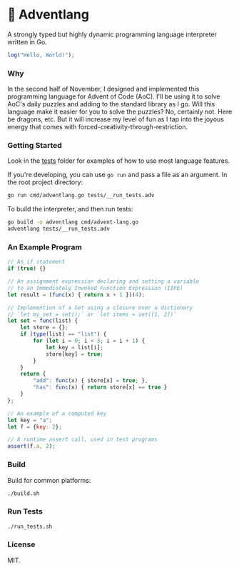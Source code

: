 # 🎅 Adventlang

A strongly typed but highly dynamic programming language interpreter written in Go.

```js
log("Hello, World!");
```

### Why

In the second half of November, I designed and implemented this programming language for Advent of Code (AoC). I'll be using it to solve AoC's daily puzzles and adding to the standard library as I go. Will this language make it easier for you to solve the puzzles? No, certainly not. Here be dragons, etc. But it will increase my level of fun as I tap into the joyous energy that comes with forced-creativity-through-restriction.

### Getting Started

Look in the [tests](/tests) folder for examples of how to use most language features.

If you're developing, you can use `go run` and pass a file as an argument. In the root project directory:

```bash
go run cmd/adventlang.go tests/__run_tests.adv
```

To build the interpreter, and then run tests:

```bash
go build -o adventlang cmd/advent-lang.go
adventlang tests/__run_tests.adv
```

### An Example Program

```js
// An if statement
if (true) {}

// An assignment expression declaring and setting a variable
// to an Immediately Invoked Function Expression (IIFE)
let result = (func(x) { return x + 1 })(4);

// Implemention of a Set using a closure over a dictionary
// `let my_set = set();` or `let items = set([1, 2])`
let set = func(list) {
    let store = {};
    if (type(list) == "list") {
        for (let i = 0; i < 3; i = i + 1) {
            let key = list[i];
            store[key] = true;
        }
    }
    return {
        "add": func(x) { store[x] = true; },
        "has": func(x) { return store[x] == true }
    }
};

// An example of a computed key
let key = "a";
let f = {key: 2};

// A runtime assert call, used in test programs
assert(f.a, 2);
```

### Build

Build for common platforms:

```bash
./build.sh
```

### Run Tests

```bash
./run_tests.sh
```

### License

MIT.
